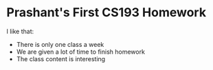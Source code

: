 # Prashant's First CS193 Homework

I like that:
- There is only one class a week
- We are given a lot of time to finish homework
- The class content is interesting
